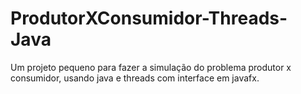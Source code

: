 # ProdutorXConsumidor-Threads-Java
 Um projeto pequeno para fazer a simulação do problema produtor x consumidor, usando java e threads com interface em javafx.
